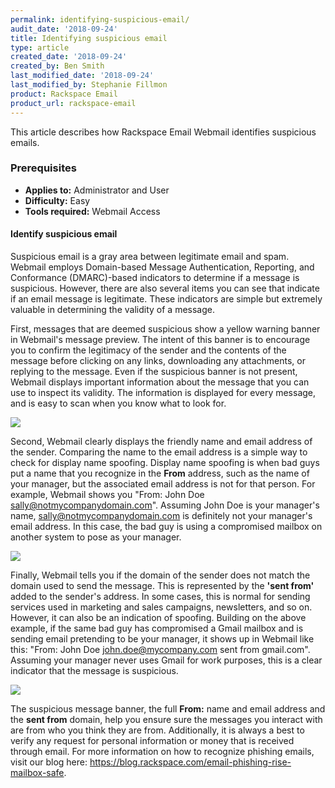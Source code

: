```yaml
---
permalink: identifying-suspicious-email/
audit_date: '2018-09-24'
title: Identifying suspicious email
type: article
created_date: '2018-09-24'
created_by: Ben Smith
last_modified_date: '2018-09-24'
last_modified_by: Stephanie Fillmon
product: Rackspace Email
product_url: rackspace-email
---
```


This article describes how Rackspace Email Webmail identifies suspicious emails.

### Prerequisites

- **Applies to:** Administrator and User
- **Difficulty:** Easy
- **Tools required:** Webmail Access

#### Identify suspicious email

Suspicious email is a gray area between legitimate email and spam. Webmail employs Domain-based Message Authentication, Reporting, and Conformance (DMARC)-based indicators to determine if a message is suspicious. However, there are also several items you can see that indicate if an email message is legitimate. These indicators are simple but extremely valuable in determining the validity of a message.

First, messages that are deemed suspicious show a yellow warning banner in Webmail's message preview. The intent of this banner is to encourage you to confirm the legitimacy of the sender and the contents of the message before clicking on any links, downloading any attachments, or replying to the message. Even if the suspicious banner is not present, Webmail displays important information about the message that you can use to inspect its validity. The information is displayed for every message, and is easy to scan when you know what to look for.

<img src="{% asset_path rackspace-email/identifying-suspicious-email/this-is-suspicious.png %}" />

Second, Webmail clearly displays the friendly name and email address of the sender. Comparing the name to the email address is a simple way to check for display name spoofing. Display name spoofing is when bad guys put a name that you recognize in the **From** address, such as the name of your manager, but the associated email address is not for that person. For example, Webmail shows you "From: John Doe <sally@notmycompanydomain.com>". Assuming John Doe is your manager's name, sally@notmycompanydomain.com is definitely not your manager's email address. In this case, the bad guy is using a compromised mailbox on another system to pose as your manager.

<img src="{% asset_path rackspace-email/identifying-suspicious-email/sender-discrepancies.png %}" />

Finally, Webmail tells you if the domain of the sender does not match the domain used to send the message. This is represented by the **'sent from'** added to the sender's address. In some cases, this is normal for sending services used in marketing and sales campaigns, newsletters, and so on. However, it can also be an indication of spoofing. Building on the above example, if the same bad guy has compromised a Gmail mailbox and is sending email pretending to be your manager, it shows up in Webmail like this: "From: John Doe <john.doe@mycompany.com> sent from gmail.com". Assuming your manager never uses Gmail for work purposes, this is a clear indicator that the message is suspicious.

<img src="{% asset_path rackspace-email/identifying-suspicious-email/sender-discrepancies-2.png %}" />

The suspicious message banner, the full **From:** name and email address and the **sent from** domain, help you ensure sure the messages you interact with are from who you think they are from. Additionally, it is always a best to verify any request for personal information or money that is received through email. For more information on how to recognize phishing emails,  visit our blog here: https://blog.rackspace.com/email-phishing-rise-mailbox-safe.
